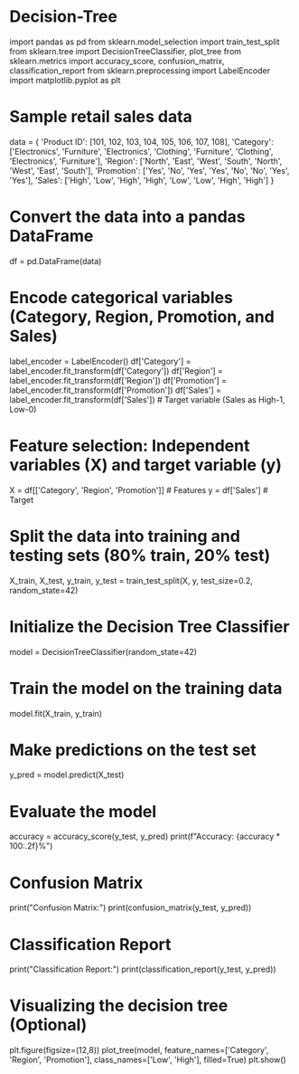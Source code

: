 # Decision-Tree

import pandas as pd
from sklearn.model_selection import train_test_split
from sklearn.tree import DecisionTreeClassifier, plot_tree
from sklearn.metrics import accuracy_score, confusion_matrix, classification_report
from sklearn.preprocessing import LabelEncoder
import matplotlib.pyplot as plt

# Sample retail sales data
data = {
    'Product ID': [101, 102, 103, 104, 105, 106, 107, 108],
    'Category': ['Electronics', 'Furniture', 'Electronics', 'Clothing', 'Furniture', 'Clothing', 'Electronics', 'Furniture'],
    'Region': ['North', 'East', 'West', 'South', 'North', 'West', 'East', 'South'],
    'Promotion': ['Yes', 'No', 'Yes', 'Yes', 'No', 'No', 'Yes', 'Yes'],
    'Sales': ['High', 'Low', 'High', 'High', 'Low', 'Low', 'High', 'High']
}

# Convert the data into a pandas DataFrame
df = pd.DataFrame(data)

# Encode categorical variables (Category, Region, Promotion, and Sales)
label_encoder = LabelEncoder()
df['Category'] = label_encoder.fit_transform(df['Category'])
df['Region'] = label_encoder.fit_transform(df['Region'])
df['Promotion'] = label_encoder.fit_transform(df['Promotion'])
df['Sales'] = label_encoder.fit_transform(df['Sales'])  # Target variable (Sales as High-1, Low-0)

# Feature selection: Independent variables (X) and target variable (y)
X = df[['Category', 'Region', 'Promotion']]  # Features
y = df['Sales']  # Target

# Split the data into training and testing sets (80% train, 20% test)
X_train, X_test, y_train, y_test = train_test_split(X, y, test_size=0.2, random_state=42)

# Initialize the Decision Tree Classifier
model = DecisionTreeClassifier(random_state=42)

# Train the model on the training data
model.fit(X_train, y_train)

# Make predictions on the test set
y_pred = model.predict(X_test)

# Evaluate the model
accuracy = accuracy_score(y_test, y_pred)
print(f"Accuracy: {accuracy * 100:.2f}%")

# Confusion Matrix
print("Confusion Matrix:")
print(confusion_matrix(y_test, y_pred))

# Classification Report
print("Classification Report:")
print(classification_report(y_test, y_pred))

# Visualizing the decision tree (Optional)
plt.figure(figsize=(12,8))
plot_tree(model, feature_names=['Category', 'Region', 'Promotion'], class_names=['Low', 'High'], filled=True)
plt.show()
